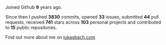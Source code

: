 Joined Github **9** years ago.

Since then I pushed **3830** commits, opened **33** issues, submitted **44** pull requests, received **741** stars across **103** personal projects and contributed to **15** public repositories.

Find out more about me on [lukasbach.com](https://lukasbach.com)
